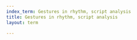 ```yaml
---
index_term: Gestures in rhythm, script analysis
title: Gestures in rhythm, script analysis
layout: term

---
```

